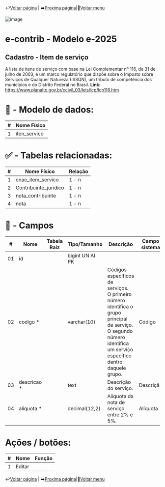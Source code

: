 ↩️[Voltar página](https://github.com/VenturaCerqueira/Documento_gestao_tributaria/blob/main/Cadastro/09%20-%20CNAE.md) | ➡️[Proxima página](https://github.com/VenturaCerqueira/Documento_gestao_tributaria/blob/main/Cadastro/11%20-%20veiculo_marca.md)|🔢[Voltar menu](https://github.com/VenturaCerqueira/Documento_gestao_tributaria) 

![image](https://github.com/user-attachments/assets/04662de1-1516-48d7-bb8c-50b38989e58b)
# e-contrib - Modelo e-2025 
##  Cadastro - Item de serviço  
A lista de itens de serviço com base na Lei Complementar nº 116, de 31 de julho de 2003, é um marco regulatório que dispõe sobre o Imposto sobre Serviços de Qualquer Natureza (ISSQN), um tributo de competência dos municípios e do Distrito Federal no Brasil.
**Link:**   https://www.planalto.gov.br/ccivil_03/leis/lcp/lcp116.htm

# 🎲 - Modelo de dados:
 **\#**  |**Nome Físico**               |
---------|------------------------------|
1        | iten_servico                 |

#
#   ✅ - Tabelas relacionadas:
 **\#**  |**Nome Físico**               |   **Relação** |
---------|------------------------------|---------------|      
1        | cnae_item_servico            |     1 - n     |
2        | Contribuinte_juridico        |     1 - n     |
3        | nota_contribuinte            |     1 - n     |
4        | nota                         |     1 - n     |

#
# 🔢 - Campos
 **\#**  | **Nome**                     | **Tabela Raiz**         | **Tipo/Tamanho**        | **Descrição**                                                                        | **Campo sistema**                      |
---------|------------------------------|-------------------------|-------------------------|--------------------------------------------------------------------------------------|----------------------------------------|
01       | id                           |                         | bigint UN AI PK         |                                                                                      |                                        |
02       | codigo *                     |                         | varchar(10)             | Códigos específicos de serviços.<br> O primeiro número identifica o grupo principal de serviço.<br> O segundo número identifica um serviço específico dentro daquele grupo.|  Código                                |
03       | descricao *                  |                         | text                    | Descrição do serviço.                                                                         |  Descrição                             |
04       | aliquota *                   |                         | decimal(12,2)           | Aliquota da nota de serviço entre 2% e 5%.                                                                                     |  Alíquota                              |
         

# Ações / botões:
 **\#**  |**Nome**                      |   **Função**  |
---------|------------------------------|---------------|
1        | Editar                       |               |

↩️[Voltar página](https://github.com/VenturaCerqueira/Documento_gestao_tributaria/blob/main/Cadastro/09%20-%20CNAE.md) | ➡️[Proxima página](https://github.com/VenturaCerqueira/Documento_gestao_tributaria/blob/main/Cadastro/11%20-%20veiculo_marca.md)|🔢[Voltar menu](https://github.com/VenturaCerqueira/Documento_gestao_tributaria) 

